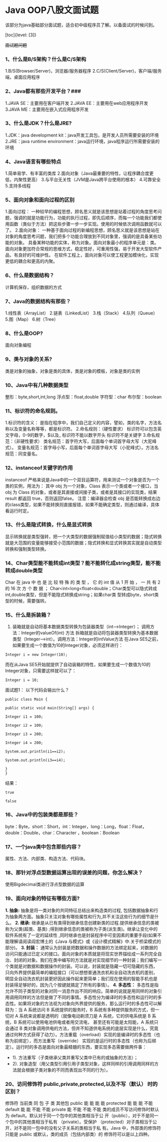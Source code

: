 # Java OOP八股文面试题

该部分为java基础部分面试题，适合初中级程序员了解。以备面试的时候问到。

[toc]{level: [3]}

~~面试题问题~~

### 1、什么是B/S架构？什么是C/S架构
1.B/S(Browser/Server)，浏览器/服务器程序
2.C/S(Client/Server)，客户端/服务端，桌面应用程序


### 2、Java都有那些开发平台？###
1.JAVA SE：主要用在客户端开发
2.JAVA EE：主要用在web应用程序开发
3.JAVA ME：主要用在嵌入式应用程序开发


### 3、什么是JDK？什么是JRE? ###
1.JDK：java development kit：java开发工具包，是开发人员所需要安装的环境
2.JRE：java runtime environment：java运行环境，java程序运行所需要安装的环境


### 4、Java语言有哪些特点 ###
1.简单易学、有丰富的类库
2.面向对象（Java最重要的特性，让程序耦合度更低，内聚性更高）
3.与平台无关性（JVM是Java跨平台使用的根本）
4.可靠安全
5.支持多线程


### 5、面向对象和面向过程的区别 ###
1.面向过程：
一种较早的编程思想，顾名思义就是该思想是站着过程的角度思考问题，强调的就是功能行为，功能的执行过程，即先后顺序，而每一个功能我们都使用函数（类似于方法）把这些步骤一步一步实现。使用的时候依次调用函数就可以了。
2.面向对象：
一种基于面向过程的新编程思想，顾名思义就是该思想是站在对象的角度思考问题，我们把多个功能合理放到不同对象里，强调的是具备某些功能的对象。
具备某种功能的实体，称为对象。面向对象最小的程序单元是：类。面向对象更加符合常规的思维方式，稳定性好，可重用性强，易于开发大型软件产品，有良好的可维护性。
在软件工程上，面向对象可以使工程更加模块化，实现更低的耦合和更高的内聚。


### 6、什么是数据结构？ ###
计算机保存，组织数据的方式


### 7、Java的数据结构有那些？ ###
1.线性表（ArrayList） 2.链表（LinkedList） 3.栈（Stack）
4.队列（Queue） 5.图（Map）
6.树（Tree）


### 8、什么是OOP? ###
面向对象编程


### 9、类与对象的关系? ###
类是对象的抽象，对象是类的具体，类是对象的模板，对象是类的实例


### 10、Java中有几种数据类型 ###
整形：byte,short,int,long 浮点型：ﬂoat,double
字符型：char
布尔型：boolean


### 11、标识符的命名规则。 ###
1.标识符的含义：
是指在程序中，我们自己定义的内容，譬如，类的名字，方法名称以及变量名称等等，都是标识符。
2.命名规则：（硬性要求）
标识符可以包含英文字母，0-9的数字，$以及_ 标识符不能以数字开头
标识符不是关键字
3.命名规范：（非硬性要求）
类名规范：首字符大写，后面每个单词首字母大写（大驼峰式）。 变量名规范：首字母小写，后面每个单词首字母大写（小驼峰式）。方法名规范：同变量名。


### 12、instanceof关键字的作用 ###
instanceof 严格来说是Java中的一个双目运算符，用来测试一个对象是否为一个类的实例，用法为：
其中 obj 为一个对象，Class 表示一个类或者一个接口，当 obj 为 Class 的对象，或者是其直接或间接子类，或者是其接口的实现类，结果result 都返回 true，否则返回false。
注意：编译器会检查 obj 是否能转换成右边的class类型，如果不能转换则直接报错，如果不能确定类型，则通过编译，具体看运行时定。


### 13、什么是隐式转换，什么是显式转换 ###
显示转换就是类型强转，把一个大类型的数据强制赋值给小类型的数据；隐式转换就是大范围的变量能够接受小范围的数据；隐式转换和显式转换其实就是自动类型转换和强制类型转换。


### 14、Char类型能不能转成int类型？能不能转化成string类型，能不能转成double类型 ###
Char 在 java 中 也 是 比 较 特 殊 的 类 型 ， 它 的 int 值 从 1 开 始 ， 一 共 有 2 的 16 次 方 个 数 据 ； Char<int<long<ﬂoat<double；Char类型可以隐式转成int,double类型，但是不能隐式转换成string；如果char类    型转成byte，short类型的时候，需要强转。


### 15、什么是拆装箱？ ###
1. 装箱就是自动将基本数据类型转换为包装器类型（int-->Integer）；
调用方法：Integer的valueOf(int) 方法
拆箱就是自动将包装器类型转换为基本数据类型（Integer-->int）。调用方法：Integer的intValue方法
在Java SE5之前，如果要生成一个数值为10的Integer对象，必须这样进行：
```
Integer i = new Integer(10);
```
而在从Java SE5开始就提供了自动装箱的特性，如果要生成一个数值为10的Integer对象，只需要这样就可以了：
```
Integer i = 10;
```
面试题1： 以下代码会输出什么？
```
public class Main {

public static void main(String[] args) {

Integer i1 = 100;

Integer i2 = 100;

Integer i3 = 200;

Integer i4 = 200;

System.out.println(i1==i2);

System.out.println(i3==i4);

}
}
```

结果：
```
true

false
```


### 16、Java中的包装类都是那些？ ###
byte：Byte，short：Short，int：Integer，long：Long，ﬂoat：Float，double：Double，char：Character ，boolean：Boolean


### 17、一个java类中包含那些内容？ ###
属性、方法、内部类、构造方法、代码块。


### 18、那针对浮点型数据运算出现的误差的问题，你怎么解决？ ###
使用Bigdecimal类进行浮点型数据的运算


### 19、面向对象的特征有哪些方面? ###
**1. 抽象:**
抽象是将一类对象的共同特征总结出来构造类的过程, 包括数据抽象和行为抽象两方面。抽象只关注对象有哪些属性和行为,并不关注这些行为的细节是什么。
**2. 继承:**
继承是从已有类得到继承信息创建新类的过程.提供继承信息的类被称为父类(超类、基类) ;得到继承信息的类被称为子类(派生类)。继承让变化中的软件系统有了一定的延续性 ,同时继承也是封装程序中可变因素的重要手段(如果不能理解请阅读阎宏博土的《Java 与模式》或《设计模式精解》中.关于桥梁模式的部分)。
**3. 封装：**
通常认为封装是把数据和操作数据的方法绑定起来，对数据的访问只能通过已定义的接口。面向对象的本质就是将现实世界描绘成一系列完全自 治、封闭的对象。我们在类中编写的方法就是对实现细节的一种封装；我们编写一个类就是对数据和数据操作的封装。可以说，封装就是隐藏一切可隐藏的东西， 只向外界提供最简单的编程接口（可以想想普通洗衣机和全自动洗衣机的差别， 明显全自动洗衣机封装更好因此操作起来更简单；我们现在使用的智能手机也是 封装得足够好的，因为几个按键就搞定了所有的事情）。
**4. 多态性：**
多态性是指允许不同子类型的对象对同一消息作出不同的响应。简单的说就是用同样的对象引用调用同样的方法但是做了不同的事情。多态性分为编译时的多态性和运行时的多态性。如果将对象的方法视为对象向外界提供的服务，那么运行时的多态性可以解释为：当 A 系统访问 B 系统提供的服务时，B 系统有多种提供服务的方式，但一切对 A 系统来说都是透明的（就像电动剃须刀是 A 系统，它的供电系统是 B 系统，B 系统可以使用电池供电或者用交流电， 甚至还有可能是太阳能，A 系统只会通过 B 类对象调用供电的方法，但并不知道供电系统的底层实现是什么，究竟通过何种方式获得了动力）。方法重载（overload）实现的是编译时的多态性（也称为前绑定），而方法重写（override） 实现的是运行时的多态性（也称为后绑定）。运行时的多态是面向对象最精髓的东西，要实现多态需要做两件事：
- 1). 方法重写（子类继承父类并重写父类中已有的或抽象的方法）；
- 2). 对象造型（用父类型引用引用子类型对象，这样同样的引用调用同样的方法就会根据子类对象的不同而表现出不同的行为）。

### 20、访问修饰符 public,private,protected,以及不写（默认） 时的区别？ ###

修饰符	当前类	同 包	子 类	其他包
public	能	能	能	能
protected	能	能	能	不能
default	能	能	不能	不能
private	能	不能	不能	不能
类的成员不写访问修饰时默认为 default。默认对于同一个包中的其他类相当于公 开（public），对于不是同一个包中的其他类相当于私有
（private）。受保护 （protected）对子类相当于公开，对不是同一包中的没有父子关系的类相当于私 有。Java 中，外部类的修饰符只能是 public 或默认，类的成员（包括内部类）的 修饰符可以是以上四种。